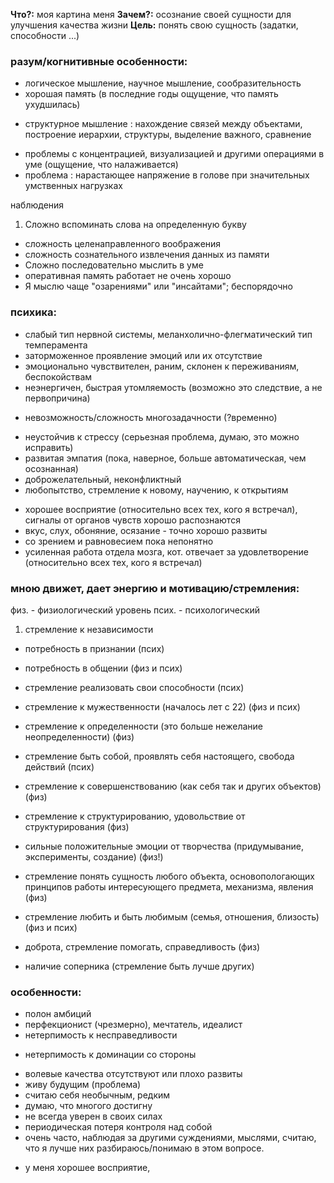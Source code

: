 **Что?:** моя картина меня
**Зачем?:** осознание своей сущности для улучшения качества жизни
**Цель:** понять свою сущность (задатки, способности ...)

### разум/когнитивные особенности:

* логическое мышление, научное мышление, сообразительность
* хорошая память \(в последние годы ощущение, что память ухудшилась\)
- структурное мышление : нахождение связей между объектами, построение иерархии, структуры, выделение важного, сравнение
* проблемы с концентрацией, визуализацией и другими операциями в уме (ощущение, что налаживается)
* проблема : нарастающее напряжение в голове при значительных умственных нагрузках

наблюдения

1. Сложно вспоминать слова на определенную букву
 - сложность целенаправленного воображения
 - сложность сознательного извлечения данных из памяти
- Сложно последовательно мыслить в уме
 - оперативная память работает не очень хорошо
- Я мыслю чаще "озарениями" или "инсайтами"; беспорядочно

### психика:

* слабый тип нервной системы, меланхолично-флегматический тип темперамента
 * заторможенное проявление эмоций или их отсутствие
 * эмоционально чувствителен, раним, склонен к переживаниям, беспокойствам
* неэнергичен, быстрая утомляемость (возможно это следствие, а не первопричина)
- невозможность/сложность многозадачности (?временно)
* неустойчив к стрессу \(серьезная проблема, думаю, это можно исправить\)
* развитая эмпатия (пока, наверное, больше автоматическая, чем осознанная)
* доброжелательный, неконфликтный
* любопытство, стремление к новому, научению, к открытиям
- хорошее восприятие (относительно всех тех, кого я встречал), сигналы от органов чувств хорошо распознаются
 - вкус, слух, обоняние, осязание - точно хорошо развиты
 - со зрением и равновесием пока непонятно
- усиленная работа отдела мозга, кот. отвечает за удовлетворение (относительно всех тех, кого я встречал)

### мною движет, дает энергию и мотивацию/стремления:

физ. - физиологический уровень
псих. - психологический

1. стремление к независимости
- потребность в признании (псих)
- потребность в общении (физ и псих)
- стремление реализовать свои способности (псих)
- стремление к мужественности (началось лет с 22) (физ и псих)
- стремление к определенности (это больше нежелание неопределенности) (физ)
- стремление быть собой, проявлять себя настоящего, свобода действий (псих)
- стремление к совершенствованию (как себя так и других объектов) (физ)
- стремление к структурированию, удовольствие от структурирования (физ)


- сильные положительные эмоции от творчества (придумывание, эксперименты, создание) (физ!)
- стремление понять сущность любого объекта, основопологающих принципов работы интересующего предмета, механизма, явления (физ)
- стремление любить и быть любимым \(семья, отношения, близость\) (физ и псих)
- доброта, стремление помогать, справедливость (физ)


- наличие соперника (стремление быть лучше других)


### особенности:

* полон амбиций
* перфекционист \(чрезмерно\), мечтатель, идеалист
* нетерпимость к несправедливости 
- нетерпимость к доминации со стороны
* волевые качества отсутствуют или плохо развиты
* живу будущим \(проблема\)
* считаю себя необычным, редким
* думаю, что многого достигну
* не всегда уверен в своих силах
* периодическая потеря контроля над собой
* очень часто, наблюдая за другими суждениями, мыслями, считаю, что я лучше них разбираюсь/понимаю в этом вопросе.
- у меня хорошее восприятие, 




